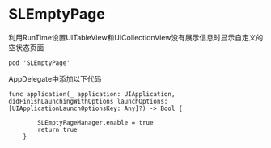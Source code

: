 # SLEmptyPage
利用RunTime设置UITableView和UICollectionView没有展示信息时显示自定义的空状态页面

```
pod 'SLEmptyPage'
```

AppDelegate中添加以下代码
```
func application(_ application: UIApplication, didFinishLaunchingWithOptions launchOptions: [UIApplicationLaunchOptionsKey: Any]?) -> Bool {
        
        SLEmptyPageManager.enable = true
        return true
    }
```
